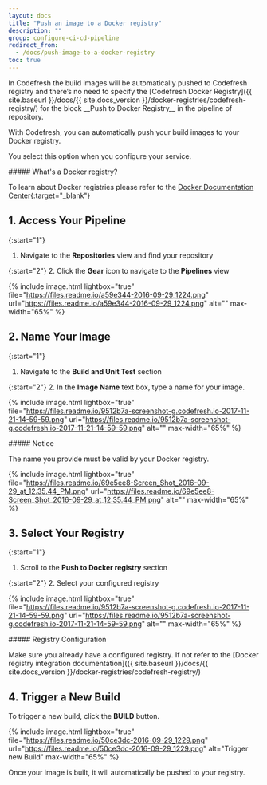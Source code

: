 ```yaml
---
layout: docs
title: "Push an image to a Docker registry"
description: ""
group: configure-ci-cd-pipeline
redirect_from:
  - /docs/push-image-to-a-docker-registry
toc: true
---
```


<div class="bd-callout bd-callout-info" markdown="1">
In Codefresh the build images will be automatically pushed to Codefresh registry and there’s no need to specify the [Codefresh Docker Registry]({{ site.baseurl }}/docs/{{ site.docs_version }}/docker-registries/codefresh-registry/) for the block __Push to Docker Registry__ in the pipeline of repository.
</div>

With Codefresh, you can automatically push your build images to your Docker registry.

You select this option when you configure your service.

<div class="bd-callout bd-callout-info" markdown="1">
##### What's a Docker registry?

To learn about Docker registries please refer to the [Docker Documentation Center](https://docs.docker.com/registry/){:target="_blank"}
</div>

## 1. Access Your Pipeline
{:start="1"}
1. Navigate to the **Repositories** view and find your repository

{:start="2"}
2. Click the **Gear** icon to navigate to the **Pipelines** view

{% include image.html lightbox="true" file="https://files.readme.io/a59e344-2016-09-29_1224.png" url="https://files.readme.io/a59e344-2016-09-29_1224.png" alt="" max-width="65%" %}

## 2. Name Your Image
{:start="1"}
1. Navigate to the **Build and Unit Test** section

{:start="2"}
2. In the **Image Name** text box, type a name for your image.

{% include image.html lightbox="true" file="https://files.readme.io/9512b7a-screenshot-g.codefresh.io-2017-11-21-14-59-59.png" url="https://files.readme.io/9512b7a-screenshot-g.codefresh.io-2017-11-21-14-59-59.png" alt="" max-width="65%" %}

<div class="bd-callout bd-callout-warning" markdown="1">
##### Notice

The name you provide must be valid by your Docker registry.
</div>

{% include image.html lightbox="true" file="https://files.readme.io/69e5ee8-Screen_Shot_2016-09-29_at_12.35.44_PM.png" url="https://files.readme.io/69e5ee8-Screen_Shot_2016-09-29_at_12.35.44_PM.png" alt="" max-width="65%" %}

## 3. Select Your Registry

{:start="1"}
1. Scroll to the **Push to Docker registry** section

{:start="2"}
2. Select your configured registry

{% include image.html lightbox="true" file="https://files.readme.io/9512b7a-screenshot-g.codefresh.io-2017-11-21-14-59-59.png" url="https://files.readme.io/9512b7a-screenshot-g.codefresh.io-2017-11-21-14-59-59.png" alt="" max-width="65%" %}

<div class="bd-callout bd-callout-info" markdown="1">
##### Registry Configuration

Make sure you already have a configured registry. If not refer to the [Docker registry integration documentation]({{ site.baseurl }}/docs/{{ site.docs_version }}/docker-registries/codefresh-registry/)
</div>

## 4. Trigger a New Build

To trigger a new build, click the **BUILD** button.

{% include image.html lightbox="true" file="https://files.readme.io/50ce3dc-2016-09-29_1229.png" url="https://files.readme.io/50ce3dc-2016-09-29_1229.png" alt="Trigger new Build" max-width="65%" %}

Once your image is built, it will automatically be pushed to your registry.
